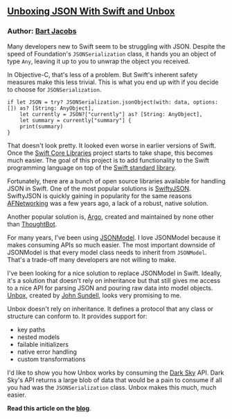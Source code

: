 ## [Unboxing JSON With Swift and Unbox](https://cocoacasts.com/unboxing-json-with-swift-and-unbox/)

### Author: [Bart Jacobs](https://twitter.com/_bartjacobs)

Many developers new to Swift seem to be struggling with JSON. Despite the speed of Foundation's `JSONSerialization` class, it hands you an object of type `Any`, leaving it up to you to unwrap the object you received.

In Objective-C, that's less of a problem. But Swift's inherent safety measures make this less trivial. This is what you end up with if you decide to choose for `JSONSerialization`.

```language-swift
if let JSON = try? JSONSerialization.jsonObject(with: data, options: []) as? [String: AnyObject],
    let currently = JSON?["currently"] as? [String: AnyObject],
    let summary = currently["summary"] {
    print(summary)
}
```

That doesn't look pretty. It looked even worse in earlier versions of Swift. Once the [Swift Core Libraries](https://swift.org/core-libraries/) project starts to take shape, this becomes much easier. The goal of this project is to add functionality to the Swift programming language on top of the [Swift standard library](https://developer.apple.com/documentation/swift).

Fortunately, there are a bunch of open source libraries available for handling JSON in Swift. One of the most popular solutions is [SwiftyJSON](https://github.com/SwiftyJSON/SwiftyJSON). SwiftyJSON is quickly gaining in popularity for the same reasons [AFNetworking](https://github.com/AFNetworking/AFNetworking) was a few years ago, a lack of a robust, native solution.

Another popular solution is, [Argo](https://github.com/thoughtbot/Argo), created and maintained by none other than [ThoughtBot](https://thoughtbot.com/).

For many years, I've been using [JSONModel](https://github.com/icanzilb/JSONModel). I love JSONModel because it makes consuming APIs so much easier. The most important downside of JSONModel is that every model class needs to inherit from `JSONModel`. That's a trade-off many developers are not willing to make.

I've been looking for a nice solution to replace JSONModel in Swift. Ideally, it's a solution that doesn't rely on inheritance but that still gives me access to a nice API for parsing JSON and pouring raw data into model objects. [Unbox](https://github.com/JohnSundell/Unbox), created by [John Sundell](https://github.com/JohnSundell), looks very promising to me.

Unbox doesn't rely on inheritance. It defines a protocol that any class or structure can conform to. It provides support for:

- key paths
- nested models
- failable initializers
- native error handling
- custom transformations

I'd like to show you how Unbox works by consuming the [Dark Sky](https://darksky.net/) API. Dark Sky's API returns a large blob of data that would be a pain to consume if all you had was the `JSONSerialization` class. Unbox makes this much, much easier.

**Read this article on the [blog](https://cocoacasts.com/unboxing-json-with-swift-and-unbox/)**.
